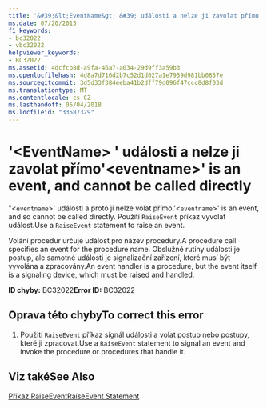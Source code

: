 ```yaml
---
title: '&#39;&lt;EventName&gt; &#39; události a nelze ji zavolat přímo'
ms.date: 07/20/2015
f1_keywords:
- bc32022
- vbc32022
helpviewer_keywords:
- BC32022
ms.assetid: 4dcfcb8d-a9fa-46a7-a034-29d9ff3a59b3
ms.openlocfilehash: 4d8a7d716d2b7c52d1d027a1e7959d981bb0857e
ms.sourcegitcommit: 3d5d33f384eeba41b2dff79d096f47ccc8d8f03d
ms.translationtype: MT
ms.contentlocale: cs-CZ
ms.lasthandoff: 05/04/2018
ms.locfileid: "33587329"
---
```

# <a name="39lteventnamegt39-is-an-event-and-cannot-be-called-directly"></a><span data-ttu-id="91ea2-102">&#39;&lt;EventName&gt; &#39; události a nelze ji zavolat přímo</span><span class="sxs-lookup"><span data-stu-id="91ea2-102">&#39;&lt;eventname&gt;&#39; is an event, and cannot be called directly</span></span>
<span data-ttu-id="91ea2-103">"<`eventname`>' události a proto ji nelze volat přímo.</span><span class="sxs-lookup"><span data-stu-id="91ea2-103">'<`eventname`>' is an event, and so cannot be called directly.</span></span> <span data-ttu-id="91ea2-104">Použití `RaiseEvent` příkaz vyvolat událost.</span><span class="sxs-lookup"><span data-stu-id="91ea2-104">Use a `RaiseEvent` statement to raise an event.</span></span>  
  
 <span data-ttu-id="91ea2-105">Volání procedur určuje událost pro název procedury.</span><span class="sxs-lookup"><span data-stu-id="91ea2-105">A procedure call specifies an event for the procedure name.</span></span> <span data-ttu-id="91ea2-106">Obslužné rutiny události je postup, ale samotné události je signalizační zařízení, které musí být vyvolána a zpracovány.</span><span class="sxs-lookup"><span data-stu-id="91ea2-106">An event handler is a procedure, but the event itself is a signaling device, which must be raised and handled.</span></span>  
  
 <span data-ttu-id="91ea2-107">**ID chyby:** BC32022</span><span class="sxs-lookup"><span data-stu-id="91ea2-107">**Error ID:** BC32022</span></span>  
  
## <a name="to-correct-this-error"></a><span data-ttu-id="91ea2-108">Oprava této chyby</span><span class="sxs-lookup"><span data-stu-id="91ea2-108">To correct this error</span></span>  
  
1.  <span data-ttu-id="91ea2-109">Použití `RaiseEvent` příkaz signál události a volat postup nebo postupy, které ji zpracovat.</span><span class="sxs-lookup"><span data-stu-id="91ea2-109">Use a `RaiseEvent` statement to signal an event and invoke the procedure or procedures that handle it.</span></span>  
  
## <a name="see-also"></a><span data-ttu-id="91ea2-110">Viz také</span><span class="sxs-lookup"><span data-stu-id="91ea2-110">See Also</span></span>  
 [<span data-ttu-id="91ea2-111">Příkaz RaiseEvent</span><span class="sxs-lookup"><span data-stu-id="91ea2-111">RaiseEvent Statement</span></span>](../../../visual-basic/language-reference/statements/raiseevent-statement.md)
